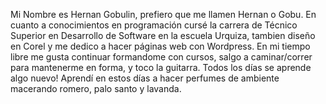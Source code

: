 Mi Nombre es Hernan Gobulin, prefiero que me llamen Hernan o Gobu. En cuanto a
conocimientos en programación cursé la carrera de Técnico Superior en Desarrollo
de Software en la escuela Urquiza, tambien diseño en Corel y me dedico a hacer
páginas web con Wordpress. En mi tiempo libre me gusta continuar formandome con
cursos, salgo a caminar/correr para mantenerme en forma, y toco la guitarra.
Todos los días se aprende algo nuevo! Aprendí en estos días a hacer perfumes de
ambiente macerando romero, palo santo y lavanda.
